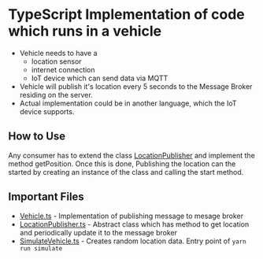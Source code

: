 # TypeScript Implementation of code which runs in a vehicle

 - Vehicle needs to have a
   - location sensor
   - internet connection
   - IoT device which can send data via MQTT
 - Vehicle will publish it's location every 5 seconds to the Message Broker residing on the server.
 - Actual implementation could be in another language, which the IoT device supports.

## How to Use

Any consumer has to extend the class [LocationPublisher](src/LocationPublisher.ts) and implement the method getPosition. Once this is done, Publishing the location can the started by creating an instance of the class and calling the start method.

## Important Files
 - [Vehicle.ts](src/Vehicle.ts) - Implementation of publishing message to mesage broker
 - [LocationPublisher.ts](src/LocationPublisher.ts) - Abstract class which has method to get location and periodically update it to the message broker
 - [SimulateVehicle.ts](test/SimulateVehicle.ts) - Creates random location data. Entry point of ```yarn run simulate```